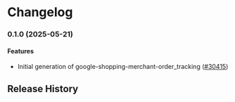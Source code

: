 # Changelog

### 0.1.0 (2025-05-21)

#### Features

* Initial generation of google-shopping-merchant-order_tracking ([#30415](https://github.com/googleapis/google-cloud-ruby/issues/30415)) 

## Release History
